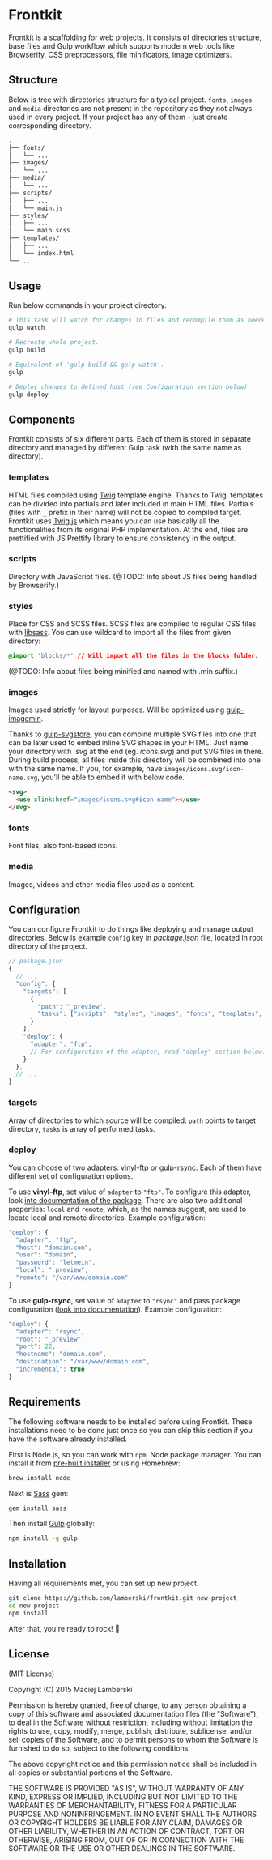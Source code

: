 # Frontkit

Frontkit is a scaffolding for web projects. It consists of directories structure, base files and Gulp workflow which supports modern web tools like Browserify, CSS preprocessors, file minificators, image optimizers.

## Structure

Below is tree with directories structure for a typical project. `fonts`, `images` and `media` directories are not present in the repository as they not always used in every project. If your project has any of them - just create corresponding directory.

```bash
.
├── fonts/
│   └── ...
├── images/
│   └── ...
├── media/
│   └── ...
├── scripts/
│   ├── ...
│   └── main.js
├── styles/
│   ├── ...
│   └── main.scss
├── templates/
│   ├── ...
│   └── index.html
└── ...
```

## Usage

Run below commands in your project directory.

```bash
# This task will watch for changes in files and recompile them as needed.
gulp watch

# Recreate whole project.
gulp build

# Equivalent of 'gulp build && gulp watch'.
gulp

# Deploy changes to defined host (see Configuration section below).
gulp deploy
```

## Components

Frontkit consists of six different parts. Each of them is stored in separate directory and managed by different Gulp task (with the same name as directory).

### templates

HTML files compiled using [Twig](http://twig.sensiolabs.org) template engine. Thanks to Twig, templates can be divided into partials and later included in main HTML files. Partials (files with `_` prefix in their name) will not be copied to compiled target. Frontkit uses [Twig.js](https://github.com/justjohn/twig.js) which means you can use basically all the functionalities from its original PHP implementation. At the end, files are prettified with JS Prettify library to ensure consistency in the output.

### scripts

Directory with JavaScript files. (@TODO: Info about JS files being handled by Browserify.)

### styles

Place for CSS and SCSS files. SCSS files are compiled to regular CSS files with [libsass](https://github.com/sass/node-sass). You can use wildcard to import all the files from given directory:

```css
@import 'blocks/*' // Will import all the files in the blocks folder.
```

(@TODO: Info about files being minified and named with .min suffix.)

### images

Images used strictly for layout purposes. Will be optimized using [gulp-imagemin](https://github.com/sindresorhus/gulp-imagemin).

Thanks to [gulp-svgstore](https://github.com/w0rm/gulp-svgstore), you can combine multiple SVG files into one that can be later used to embed inline SVG shapes in your HTML. Just name your directory with _.svg_ at the end (eg. _icons.svg_) and put SVG files in there. During build process, all files inside this directory will be combined into one with the same name. If you, for example, have `images/icons.svg/icon-name.svg`, you'll be able to embed it with below code.

```html
<svg>
  <use xlink:href="images/icons.svg#icon-name"></use>
</svg>
```

### fonts

Font files, also font-based icons.

### media

Images, videos and other media files used as a content.

## Configuration

You can configure Frontkit to do things like deploying and manage output directories. Below is example `config` key in _package.json_ file, located in root directory of the project.

```javascript
// package.json
{
  // ...
  "config": {
    "targets": [
      {
        "path": "_preview",
        "tasks": ["scripts", "styles", "images", "fonts", "templates", "media"]
      }
    ],
    "deploy": {
      "adapter": "ftp",
      // For configuration of the adapter, read "deploy" section below.
    }
  },
  // ...
}
```

### targets

Array of directories to which source will be compiled. `path` points to target directory, `tasks` is array of performed tasks.

### deploy

You can choose of two adapters: [vinyl-ftp](https://github.com/morris/vinyl-ftp) or [gulp-rsync](https://github.com/jerrysu/gulp-rsync). Each of them have different set of configuration options.

To use **vinyl-ftp**, set value of `adapter` to `"ftp"`. To configure this adapter, look [into documentation of the package](https://github.com/morris/vinyl-ftp#ftpcreate-config-). There are also two additional properties: `local` and `remote`, which, as the names suggest, are used to locate local and remote directories. Example configuration:

```javascript
"deploy": {
  "adapter": "ftp",
  "host": "domain.com",
  "user": "domain",
  "password": "letmein",
  "local": "_preview",
  "remote": "/var/www/domain.com"
}
```

To use **gulp-rsync**, set value of `adapter` to `"rsync"` and pass package configuration ([look into documentation](https://github.com/jerrysu/gulp-rsync#rsyncoptions)). Example configuration:

```javascript
"deploy": {
  "adapter": "rsync",
  "root": "_preview",
  "port": 22,
  "hostname": "domain.com",
  "destination": "/var/www/domain.com",
  "incremental": true
}
```

## Requirements

The following software needs to be installed before using Frontkit. These installations need to be done just once so you can skip this section if you have the software already installed.

First is Node.js, so you can work with `npm`, Node package manager. You can install it from [pre-built installer](http://nodejs.org) or using Homebrew:

```bash
brew install node
```

Next is [Sass](http://sass-lang.com) gem:

```bash
gem install sass
```

Then install [Gulp](http://gulpjs.com) globally:

```bash
npm install -g gulp
```

## Installation

Having all requirements met, you can set up new project.

```bash
git clone https://github.com/lamberski/frontkit.git new-project
cd new-project
npm install
```

After that, you're ready to rock! :metal:

## License

(MIT License)

Copyright (C) 2015 Maciej Lamberski

Permission is hereby granted, free of charge, to any person obtaining a copy of this software and associated documentation files (the "Software"), to deal in the Software without restriction, including without limitation the rights to use, copy, modify, merge, publish, distribute, sublicense, and/or sell copies of the Software, and to permit persons to whom the Software is furnished to do so, subject to the following conditions:

The above copyright notice and this permission notice shall be included in all copies or substantial portions of the Software.

THE SOFTWARE IS PROVIDED "AS IS", WITHOUT WARRANTY OF ANY KIND, EXPRESS OR IMPLIED, INCLUDING BUT NOT LIMITED TO THE WARRANTIES OF MERCHANTABILITY, FITNESS FOR A PARTICULAR PURPOSE AND NONINFRINGEMENT. IN NO EVENT SHALL THE AUTHORS OR COPYRIGHT HOLDERS BE LIABLE FOR ANY CLAIM, DAMAGES OR OTHER LIABILITY, WHETHER IN AN ACTION OF CONTRACT, TORT OR OTHERWISE, ARISING FROM, OUT OF OR IN CONNECTION WITH THE SOFTWARE OR THE USE OR OTHER DEALINGS IN THE SOFTWARE.
